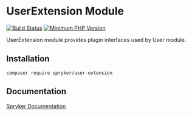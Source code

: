# UserExtension Module
[![Build Status](https://travis-ci.org/spryker/user-extension.svg)](https://travis-ci.org/spryker/user-extension)
[![Minimum PHP Version](https://img.shields.io/badge/php-%3E%3D%207.2-8892BF.svg)](https://php.net/)

UserExtension module provides plugin interfaces used by User module.

## Installation

```
composer require spryker/user-extension
```

## Documentation

[Spryker Documentation](https://academy.spryker.com/developing_with_spryker/module_guide/modules.html)
